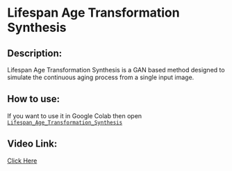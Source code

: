 # Lifespan Age Transformation Synthesis

## Description:
Lifespan Age Transformation Synthesis is a GAN based method designed to simulate the continuous aging process from a single input image.

## How to use:
If you want to use it in Google Colab then open [`Lifespan_Age_Transformation_Synthesis`](https://github.com/iam-hasibul/lifespan-age-transformation-synthesis/blob/main/Lifespan_Age_Transformation_Synthesis.ipynb)

## Video Link:
[Click Here](https://www.facebook.com/iam.hasibul/videos/1677120175815826)